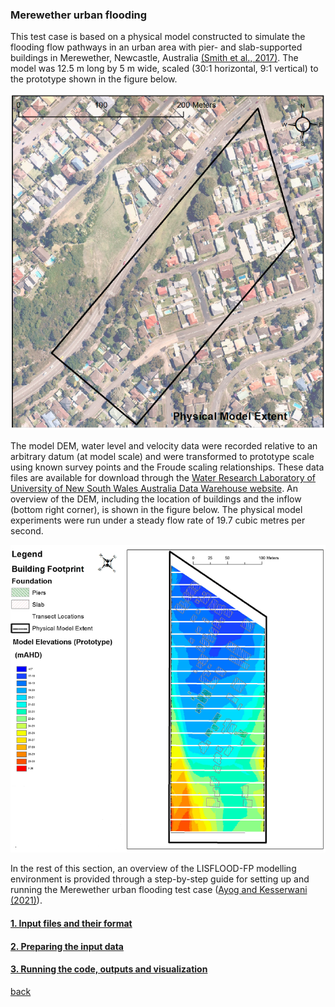 ### Merewether urban flooding
This test case is based on a physical model constructed to simulate the flooding flow pathways in an urban area with pier- and slab-supported buildings in Merewether, Newcastle, Australia [(Smith et al., 2017)](https://www.tandfonline.com/doi/abs/10.1080/15715124.2016.1193510). The model was 12.5 m long by 5 m wide, scaled (30:1 horizontal, 9:1 vertical) to the prototype shown in the figure below.

![image](/Figures/mer1.png)


The model DEM, water level and velocity data were recorded relative to an arbitrary datum (at model scale) and were transformed to prototype scale using known survey points and the Froude scaling relationships. These data files are available for download through the [Water Research Laboratory of University of New South Wales Australia Data Warehouse website](http://datawarehouse.wrl.unsw.edu.au/newcastlefloodmodel/). An overview of the DEM, including the location of buildings and the inflow (bottom right corner), is shown in the figure below. The physical model experiments were run under a steady flow rate of 19.7 cubic metres per second.

![image](/Figures/mer2.png)

In the rest of this section, an overview of the LISFLOOD-FP modelling environment is provided through a step-by-step guide for setting up and running the Merewether urban flooding test case ([Ayog and Kesserwani (2021)](https://zenodo.org/records/5069224)).


#### [1. Input files and their format](./Merewether1.md)


#### [2. Preparing the input data](./Merewether2.md) 


#### [3. Running the code, outputs and visualization](./Merewether3.md) 




[back](/LISFLOOD8.0.md)
